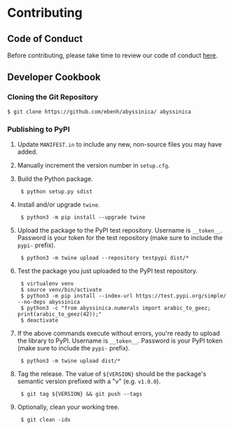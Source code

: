 # Contributing

## Code of Conduct

Before contributing, please take time to review our code of conduct [here](CODE_OF_CONDUCT.md).

## Developer Cookbook

### Cloning the Git Repository

    $ git clone https://github.com/ebenh/abyssinica/ abyssinica

### Publishing to PyPI
1. Update `MANIFEST.in` to include any new, non-source files you may have added.
2. Manually increment the version number in `setup.cfg`.
3. Build the Python package. 

        $ python setup.py sdist

4. Install and/or upgrade `twine`.

        $ python3 -m pip install --upgrade twine

5. Upload the package to the PyPI test repository. Username is `__token__`. Password is your token for the test repository (make 
sure to include the `pypi-` prefix).

        $ python3 -m twine upload --repository testpypi dist/*

6. Test the package you just uploaded to the PyPI test repository.
        
        $ virtualenv venv
        $ source venv/bin/activate
        $ python3 -m pip install --index-url https://test.pypi.org/simple/ --no-deps abyssinica
        $ python3 -c "from abyssinica.numerals import arabic_to_geez; print(arabic_to_geez(42));"
        $ deactivate

7. If the above commands execute without errors, you're ready to upload the library to PyPI. Username is `__token__`. 
Password is your PyPI token (make sure to include the `pypi-` prefix).

        $ python3 -m twine upload dist/*

8. Tag the release. The value of `${VERSION}` should be the package's semantic version prefixed with a "v" (e.g. `v1.0.0`).
    
        $ git tag ${VERSION} && git push --tags

9. Optionally, clean your working tree.

        $ git clean -idx
